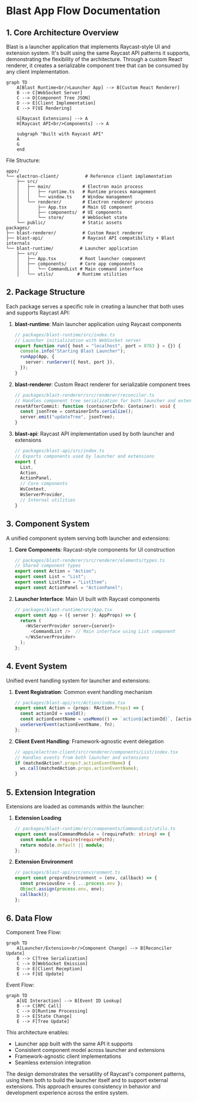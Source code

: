 # Blast App Flow Documentation

## 1. Core Architecture Overview

Blast is a launcher application that implements Raycast-style UI and extension system. It's built using the same Raycast API patterns it supports, demonstrating the flexibility of the architecture. Through a custom React renderer, it creates a serializable component tree that can be consumed by any client implementation.

```mermaid
graph TD
    A[Blast Runtime<br/>Launcher App] --> B[Custom React Renderer]
    B --> C[WebSocket Server]
    C --> D[Component Tree JSON]
    D --> E[Client Implementation]
    E --> F[UI Rendering]

    G[Raycast Extensions] --> A
    H[Raycast API<br/>Components] --> A

    subgraph "Built with Raycast API"
    A
    G
    end
```

File Structure:
```
apps/
└── electron-client/          # Reference client implementation
    ├── src/
    │   ├── main/            # Electron main process
    │   │   ├── runtime.ts   # Runtime process management
    │   │   └── window.ts    # Window management
    │   └── renderer/        # Electron renderer process
    │       ├── App.tsx      # Main UI component
    │       ├── components/  # UI components
    │       └── store/       # WebSocket state
    └── public/              # Static assets
packages/
├── blast-renderer/          # Custom React renderer
├── blast-api/               # Raycast API compatibility + Blast internals
└── blast-runtime/          # Launcher application
    ├── src/
    │   ├── App.tsx         # Root launcher component
    │   ├── components/     # Core app components
    │   │   └── CommandList # Main command interface
    │   └── utils/         # Runtime utilities
```

## 2. Package Structure

Each package serves a specific role in creating a launcher that both uses and supports Raycast API:

1. **blast-runtime**: Main launcher application using Raycast components
   ```typescript
   // packages/blast-runtime/src/index.ts
   // Launcher initialization with WebSocket server
   export function run({ host = "localhost", port = 8763 } = {}) {
     console.info("Starting Blast Launcher");
     runApp(App, {
       server: runServer({ host, port }),
     });
   }
   ```

2. **blast-renderer**: Custom React renderer for serializable component trees
   ```typescript
   // packages/blast-renderer/src/renderer/reconciler.ts
   // Handles component tree serialization for both launcher and extensions
   resetAfterCommit: function (containerInfo: Container): void {
     const jsonTree = containerInfo.serialize();
     server.emit("updateTree", jsonTree);
   }
   ```

3. **blast-api**: Raycast API implementation used by both launcher and extensions
   ```typescript
   // packages/blast-api/src/index.ts
   // Exports components used by launcher and extensions
   export {
     List,
     Action,
     ActionPanel,
     // Core components
     WsContext,
     WsServerProvider,
     // Internal utilities
   }
   ```

## 3. Component System

A unified component system serving both launcher and extensions:

1. **Core Components**: Raycast-style components for UI construction
   ```typescript
   // packages/blast-renderer/src/renderer/elements/types.ts
   // Shared component types
   export const Action = "Action";
   export const List = "List";
   export const ListItem = "ListItem";
   export const ActionPanel = "ActionPanel";
   ```

2. **Launcher Interface**: Main UI built with Raycast components
   ```typescript
   // packages/blast-runtime/src/App.tsx
   export const App = ({ server }: AppProps) => {
     return (
       <WsServerProvider server={server}>
         <CommandList />  // Main interface using List component
       </WsServerProvider>
     );
   };
   ```

## 4. Event System

Unified event handling system for launcher and extensions:

1. **Event Registration**: Common event handling mechanism
   ```typescript
   // packages/blast-api/src/Action/index.tsx
   export const Action = (props: RAction.Props) => {
     const actionId = useId();
     const actionEventName = useMemo(() => `action${actionId}`, [actionId]);
     useServerEvent(actionEventName, fn);
   };
   ```

2. **Client Event Handling**: Framework-agnostic event delegation
   ```typescript
   // apps/electron-client/src/renderer/components/List/index.tsx
   // Handles events from both launcher and extensions
   if (matchedAction?.props?.actionEventName) {
     ws.call(matchedAction.props.actionEventName);
   }
   ```

## 5. Extension Integration

Extensions are loaded as commands within the launcher:

1. **Extension Loading**
   ```typescript
   // packages/blast-runtime/src/components/CommandList/utils.ts
   export const evalCommandModule = (requirePath: string) => {
     const module = require(requirePath);
     return module.default || module;
   };
   ```

2. **Extension Environment**
   ```typescript
   // packages/blast-api/src/environment.ts
   export const prepareEnvironment = (env, callback) => {
     const previousEnv = { ...process.env };
     Object.assign(process.env, env);
     callback();
   };
   ```

## 6. Data Flow

Component Tree Flow:
```mermaid
graph TD
    A[Launcher/Extension<br/>Component Change] --> B[Reconciler Update]
    B --> C[Tree Serialization]
    C --> D[WebSocket Emission]
    D --> E[Client Reception]
    E --> F[UI Update]
```

Event Flow:
```mermaid
graph TD
    A[UI Interaction] --> B[Event ID Lookup]
    B --> C[RPC Call]
    C --> D[Runtime Processing]
    D --> E[State Change]
    E --> F[Tree Update]
```

This architecture enables:
- Launcher app built with the same API it supports
- Consistent component model across launcher and extensions
- Framework-agnostic client implementations
- Seamless extension integration

The design demonstrates the versatility of Raycast's component patterns, using them both to build the launcher itself and to support external extensions. This approach ensures consistency in behavior and development experience across the entire system.
